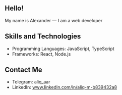 ## Hello!

My name is Alexander — I am a web developer

## Skills and Technologies

- Programming Languages: JavaScript, TypeScript
- Frameworks: React, Node.js

## Contact Me

- Telegram: aliq_aar
- LinkedIn: www.linkedin.com/in/aliq-m-b839432a8
